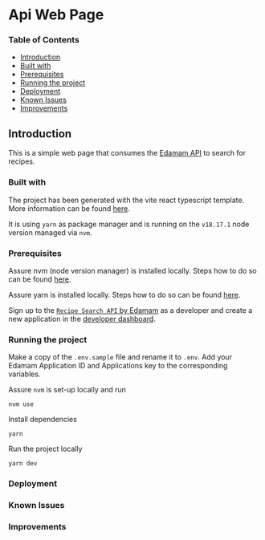 # Api Web Page

### Table of Contents

- [Introduction](#introduction)
- [Built with](#built-with)
- [Prerequisites](#prerequisites)
- [Running the project](#running-the-project)
- [Deployment](#deployment)
- [Known Issues](#known-issues)
- [Improvements](#improvements)

## Introduction

This is a simple web page that consumes the [Edamam API](https://developer.edamam.com/edamam-docs-recipe-api) to search for recipes.

### Built with

The project has been generated with the vite react typescript template. More information can be found [here](https://vitejs.dev/guide/).

It is using `yarn` as package manager and is running on the `v18.17.1` node version managed via `nvm`.

### Prerequisites

Assure nvm (node version manager) is installed locally. Steps how to do so can be found [here](https://www.freecodecamp.org/news/node-version-manager-nvm-install-guide/).

Assure yarn is installed locally. Steps how to do so can be found [here](https://classic.yarnpkg.com/en/docs/install#mac-stable).

Sign up to the [`Recipe Search API` by Edamam](https://developer.edamam.com/edamam-recipe-api) as a developer and create a new application in the [developer dashboard](https://developer.edamam.com/admin/applications).

### Running the project

Make a copy of the `.env.sample` file and rename it to `.env`. Add your Edamam Application ID and Applications key to the corresponding variables.

Assure `nvm` is set-up locally and run

```
nvm use
```

Install dependencies

```
yarn
```

Run the project locally

```
yarn dev
```

### Deployment

### Known Issues

### Improvements
